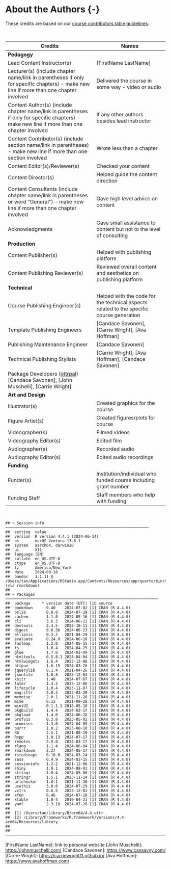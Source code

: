 
# About the Authors {-}

These credits are based on our [course contributors table guidelines](https://www.ottrproject.org/more_features.html#giving-credits-to-contributors).

&nbsp;
&nbsp;

|Credits|Names|
|-------|-----|
|**Pedagogy**||
|Lead Content Instructor(s)|[FirstName LastName]|
|Lecturer(s) (include chapter name/link in parentheses if only for specific chapters) - make new line if more than one chapter involved| Delivered the course in some way - video or audio|
|Content Author(s) (include chapter name/link in parentheses if only for specific chapters) - make new line if more than one chapter involved | If any other authors besides lead instructor|
|Content Contributor(s) (include section name/link in parentheses) - make new line if more than one section involved|  Wrote less than a chapter|
|Content Editor(s)/Reviewer(s) | Checked your content|
|Content Director(s) | Helped guide the content direction|
|Content Consultants (include chapter name/link in parentheses or word "General") - make new line if more than one chapter involved | Gave high level advice on content|
|Acknowledgments| Gave small assistance to content but not to the level of consulting |
|**Production**||
|Content Publisher(s)| Helped with publishing platform|
|Content Publishing Reviewer(s)| Reviewed overall content and aesthetics on publishing platform|
|**Technical**||
|Course Publishing Engineer(s)| Helped with the code for the technical aspects related to the specific course generation|
|Template Publishing Engineers|[Candace Savonen], [Carrie Wright], [Ava Hoffman]|
|Publishing Maintenance Engineer|[Candace Savonen]|
|Technical Publishing Stylists|[Carrie Wright], [Ava Hoffman], [Candace Savonen]|
|Package Developers ([ottrpal]) [Candace Savonen], [John Muschelli], [Carrie Wright]|
|**Art and Design**||
|Illustrator(s)| Created graphics for the course|
|Figure Artist(s)| Created figures/plots for course|
|Videographer(s)| Filmed videos|
|Videography Editor(s)| Edited film|
|Audiographer(s)| Recorded audio|
|Audiography Editor(s)| Edited audio recordings|
|**Funding**||
|Funder(s)| Institution/individual who funded course including grant number|
|Funding Staff| Staff members who help with funding|

&nbsp;


```
## ─ Session info ───────────────────────────────────────────────────────────────
##  setting  value
##  version  R version 4.4.1 (2024-06-14)
##  os       macOS Ventura 13.6.1
##  system   aarch64, darwin20
##  ui       X11
##  language (EN)
##  collate  en_US.UTF-8
##  ctype    en_US.UTF-8
##  tz       America/New_York
##  date     2024-09-18
##  pandoc   3.1.11 @ /Users/tan/Applications/RStudio.app/Contents/Resources/app/quarto/bin/tools/aarch64/ (via rmarkdown)
## 
## ─ Packages ───────────────────────────────────────────────────────────────────
##  package     * version date (UTC) lib source
##  bookdown      0.40    2024-07-02 [1] CRAN (R 4.4.0)
##  bslib         0.8.0   2024-07-29 [1] CRAN (R 4.4.0)
##  cachem        1.1.0   2024-05-16 [1] CRAN (R 4.4.0)
##  cli           3.6.3   2024-06-21 [1] CRAN (R 4.4.0)
##  devtools      2.4.5   2022-10-11 [1] CRAN (R 4.4.0)
##  digest        0.6.36  2024-06-23 [1] CRAN (R 4.4.0)
##  ellipsis      0.3.2   2021-04-29 [1] CRAN (R 4.4.0)
##  evaluate      0.24.0  2024-06-10 [1] CRAN (R 4.4.0)
##  fastmap       1.2.0   2024-05-15 [1] CRAN (R 4.4.0)
##  fs            1.6.4   2024-04-25 [1] CRAN (R 4.4.0)
##  glue          1.7.0   2024-01-09 [1] CRAN (R 4.4.0)
##  htmltools     0.5.8.1 2024-04-04 [1] CRAN (R 4.4.0)
##  htmlwidgets   1.6.4   2023-12-06 [1] CRAN (R 4.4.0)
##  httpuv        1.6.15  2024-03-26 [1] CRAN (R 4.4.0)
##  jquerylib     0.1.4   2021-04-26 [1] CRAN (R 4.4.0)
##  jsonlite      1.8.8   2023-12-04 [1] CRAN (R 4.4.0)
##  knitr         1.48    2024-07-07 [1] CRAN (R 4.4.0)
##  later         1.3.2   2023-12-06 [1] CRAN (R 4.4.0)
##  lifecycle     1.0.4   2023-11-07 [1] CRAN (R 4.4.0)
##  magrittr      2.0.3   2022-03-30 [1] CRAN (R 4.4.0)
##  memoise       2.0.1   2021-11-26 [1] CRAN (R 4.4.0)
##  mime          0.12    2021-09-28 [1] CRAN (R 4.4.0)
##  miniUI        0.1.1.1 2018-05-18 [1] CRAN (R 4.4.0)
##  pkgbuild      1.4.4   2024-03-17 [1] CRAN (R 4.4.0)
##  pkgload       1.4.0   2024-06-28 [1] CRAN (R 4.4.0)
##  profvis       0.3.8   2023-05-02 [1] CRAN (R 4.4.0)
##  promises      1.3.0   2024-04-05 [1] CRAN (R 4.4.0)
##  purrr         1.0.2   2023-08-10 [1] CRAN (R 4.4.0)
##  R6            2.5.1   2021-08-19 [1] CRAN (R 4.4.0)
##  Rcpp          1.0.13  2024-07-17 [1] CRAN (R 4.4.0)
##  remotes       2.5.0   2024-03-17 [1] CRAN (R 4.4.0)
##  rlang         1.1.4   2024-06-04 [1] CRAN (R 4.4.0)
##  rmarkdown     2.27    2024-05-17 [1] CRAN (R 4.4.0)
##  rstudioapi    0.16.0  2024-03-24 [1] CRAN (R 4.4.0)
##  sass          0.4.9   2024-03-15 [1] CRAN (R 4.4.0)
##  sessioninfo   1.2.2   2021-12-06 [1] CRAN (R 4.4.0)
##  shiny         1.9.1   2024-08-01 [1] CRAN (R 4.4.0)
##  stringi       1.8.4   2024-05-06 [1] CRAN (R 4.4.0)
##  stringr       1.5.1   2023-11-14 [1] CRAN (R 4.4.0)
##  urlchecker    1.0.1   2021-11-30 [1] CRAN (R 4.4.0)
##  usethis       3.0.0   2024-07-29 [1] CRAN (R 4.4.0)
##  vctrs         0.6.5   2023-12-01 [1] CRAN (R 4.4.0)
##  xfun          0.46    2024-07-18 [1] CRAN (R 4.4.0)
##  xtable        1.8-4   2019-04-21 [1] CRAN (R 4.4.0)
##  yaml          2.3.10  2024-07-26 [1] CRAN (R 4.4.0)
## 
##  [1] /Users/tan/Library/R/arm64/4.4.ottr
##  [2] /Library/Frameworks/R.framework/Versions/4.4-arm64/Resources/library
## 
## ──────────────────────────────────────────────────────────────────────────────
```

<!-- Author information -->

[FirstName LastName]: link to personal website
[John Muschelli]: https://johnmuschelli.com/
[Candace Savonen]: https://www.cansavvy.com/
[Carrie Wright]: https://carriewright11.github.io/
[Ava Hoffman]: https://www.avahoffman.com/

<!-- Links -->

[ottrpal]: https://github.com/jhudsl/ottrpal

<!-- Fill out this table using these instructions: https://github.com/jhudsl/OTTR_Template/wiki/How-to-give-credits

For JHU courses, You will need to add Ira as a credit:

|Content Publisher|[Ira Gooding]|
...
[Ira Gooding]: https://publichealth.jhu.edu/faculty/4130/ira-gooding
-->
